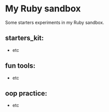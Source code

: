 # My Ruby sandbox
Some starters experiments in my Ruby sandbox.

starters_kit:
- 
- etc

fun tools:
- 
- etc

oop practice:
- 
- etc
